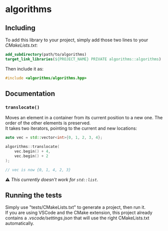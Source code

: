 # algorithms

## Including

To add this library to your project, simply add those two lines to your *CMakeLists.txt*:
```cmake
add_subdirectory(path/to/algorithms)
target_link_libraries(${PROJECT_NAME} PRIVATE algorithms::algorithms)
```

Then include it as:
```cpp
#include <algorithms/algorithms.hpp>
```

## Documentation

### `translocate()`

Moves an element in a container from its current position to a new one.
The order of the other elements is preserved.<br/>
It takes two iterators, pointing to the current and new locations:

```cpp
auto vec = std::vector<int>{0, 1, 2, 3, 4};

algorithms::translocate(
    vec.begin() + 4,
    vec.begin() + 2
);

// vec is now {0, 1, 4, 2, 3}
```

⚠️ *This currently doesn't work for `std::list`.*

## Running the tests

Simply use "tests/CMakeLists.txt" to generate a project, then run it.<br/>
If you are using VSCode and the CMake extension, this project already contains a *.vscode/settings.json* that will use the right CMakeLists.txt automatically.